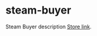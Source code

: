 # steam-buyer
Steam Buyer description
[Store link](https://chrome.google.com/webstore/detail/steam-buyer/ppbmhbiefeejlabibcbpecpophmfodei).
